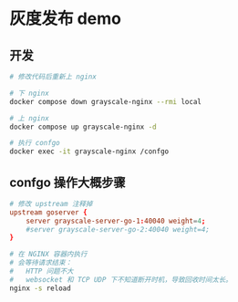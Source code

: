 # 灰度发布 demo

## 开发

```bash
# 修改代码后重新上 nginx

# 下 nginx
docker compose down grayscale-nginx --rmi local

# 上 nginx
docker compose up grayscale-nginx -d

# 执行 confgo
docker exec -it grayscale-nginx /confgo
```

##  confgo 操作大概步骤

```conf
# 修改 upstream 注释掉
upstream goserver {
    server grayscale-server-go-1:40040 weight=4;
    #server grayscale-server-go-2:40040 weight=4;
}
```

```bash
# 在 NGINX 容器内执行
# 会等待请求结束：
#   HTTP 问题不大
#   websocket 和 TCP UDP 下不知道断开时机，导致回收时间太长。
nginx -s reload
```